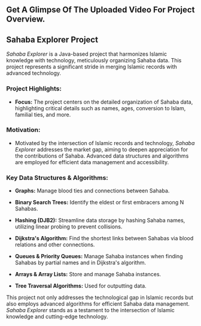 ## Get A Glimpse Of The Uploaded Video For Project Overview.

## **Sahaba Explorer Project**

*Sahaba Explorer* is a Java-based project that harmonizes Islamic knowledge with technology, meticulously organizing Sahaba data. This project represents a significant stride in merging Islamic records with advanced technology.

### **Project Highlights:**
- **Focus:** The project centers on the detailed organization of Sahaba data, highlighting critical details such as names, ages, conversion to Islam, familial ties, and more.
  
### **Motivation:**
- Motivated by the intersection of Islamic records and technology, *Sahaba Explorer* addresses the market gap, aiming to deepen appreciation for the contributions of Sahaba. Advanced data structures and algorithms are employed for efficient data management and accessibility.

### **Key Data Structures & Algorithms:**
- **Graphs:** Manage blood ties and connections between Sahaba.
  
- **Binary Search Trees:** Identify the eldest or first embracers among N Sahabas.
  
- **Hashing (DJB2):** Streamline data storage by hashing Sahaba names, utilizing linear probing to prevent collisions.
  
- **Dijkstra's Algorithm:** Find the shortest links between Sahabas via blood relations and other connections.
  
- **Queues & Priority Queues:** Manage Sahaba instances when finding Sahabas by partial names and in Dijkstra's algorithm.
  
- **Arrays & Array Lists:** Store and manage Sahaba instances.
  
- **Tree Traversal Algorithms:** Used for outputting data.

This project not only addresses the technological gap in Islamic records but also employs advanced algorithms for efficient Sahaba data management. *Sahaba Explorer* stands as a testament to the intersection of Islamic knowledge and cutting-edge technology.
